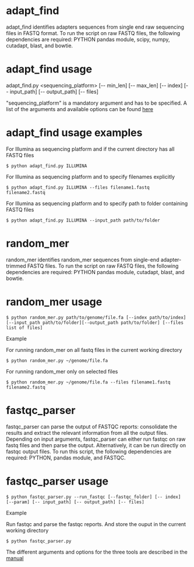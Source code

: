 # adapt_find
adapt_find identifies adapters sequences from single end raw sequencing files in FASTQ format. To run the script on raw FASTQ files, the following dependencies are required: PYTHON pandas module, scipy, numpy, cutadapt, blast, and bowtie.

# adapt_find usage 

adapt_find.py <sequencing_platform> [-- min_len] [-- max_len] [-- index] [-- input_path] [-- output_path] [-- files]
  
"sequencing_platform" is a mandatory argument and has to be specified. A list of the arguments and available options can be found [here](https://github.com/asan-nasa/adapt_find/blob/master/manual/adapt_find_manual.pdf) 

# adapt_find usage examples

For Illumina as sequencing platform and if the current directory has all FASTQ files

```$ python adapt_find.py ILLUMINA```

For Illumina as sequencing platform and to specify filenames explicitly

```$ python adapt_find.py ILLUMINA --files filename1.fastq filename2.fastq```

For Illumina as sequencing platform and to specify path to folder containing FASTQ files

```$ python adapt_find.py ILLUMINA --input_path path/to/folder```



# random_mer

random_mer identifies random_mer sequences from single-end adapter-trimmed FASTQ files. To run the script on raw FASTQ files, the following dependencies are required: PYTHON pandas module, cutadapt, blast, and bowtie.

# random_mer usage

```$ python random_mer.py path/to/genome/file.fa [--index path/to/index][--input_path path/to/folder][--output_path path/to/folder] [--files list of files]```

Example

For running random_mer on all fastq files in the current working directory

```$ python random_mer.py ~/genome/file.fa ```

For running random_mer only on selected files

```$ python random_mer.py ~/genome/file.fa --files filename1.fastq filename2.fastq```


# fastqc_parser

fastqc_parser can parse the output of FASTQC reports: consolidate the results and extract the relevant information from all the output files. Depending on input arguments, fastqc_parser can either run fastqc on raw fastq files and then parse the output. Alternatively, it can be run directly on fastqc output files. To run this script, the following dependencies are required: PYTHON, pandas module, and FASTQC.

# fastqc_parser usage

```$ python fastqc_parser.py --run_fastqc [--fastqc_folder] [-- index]  [--param] [-- input_path] [-- output_path] [-- files] ```

Example

Run fastqc and parse the fastqc reports. And store the ouput in the current working directory

```$ python fastqc_parser.py```


The different arguments and options for the three tools are described in the [manual](https://github.com/asan-nasa/adapt_find/tree/master/manual)




